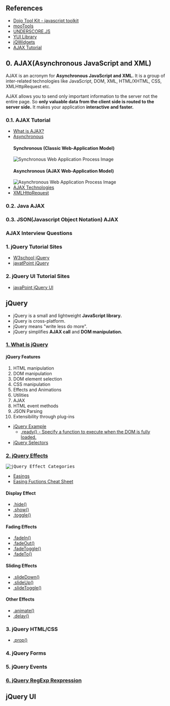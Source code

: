 ## References
<ul>
  <li><a href="https://dojotoolkit.org/">Dojo Tool Kit - javascript toolkit</a></li>
  <li><a href="https://mootools.net/">mooTools</a></li>
  <li><a href="http://underscorejs.org/">UNDERSCORE.JS</a></li>
  <li><a href="https://yuilibrary.com/">YUI Library<a></li>
  <li><a href="https://www.jqwidgets.com/jquery-widgets-demo/demos/jqxgrid/index.htm#demos/jqxgrid/paging.htm">jQWidgets</a></li>
  <li><a href="https://www.tutorialspoint.com/ajax/index.htm">AJAX Tutorial</a></li>
</ul>

## 0. AJAX(Asynchronous JavaScript and XML)
<p>
  AJAX is an acronym for <strong>Asynchronous JavaScript and XML.</strong> It is a group of inter-related technologies like JavaScript, DOM, XML, HTML/XHTML, CSS, XMLHttpRequest etc. 
</p>
<p>
  AJAX allows you to send only important information to the server not the entire page. So <strong>only valuable data from the client side is routed to the server side.</strong> It makes your application <strong>interactive and faster.</strong>
</p>

### 0.1. AJAX Tutorial
<ul>
  <li><a href="https://www.javatpoint.com/ajax-tutorial">What is AJAX?</a></li>
  <li><a href="https://www.javatpoint.com/understanding-synchronous-vs-asynchronous">Asynchronous</a>
    <h4>Synchronous (Classic Web-Application Model)</h4>
    <img src="https://static.javatpoint.com/images/ajax/synchronous.gif" alt="Synchronous Web Application Process Image">
    <h4>Asynchronous (AJAX Web-Application Model)</h4>
    <img src="https://static.javatpoint.com/images/ajax/asynchronous.gif" alt="Asynchronous Web Application Process Image">
  </li>
  <li><a href="https://www.javatpoint.com/ajax-technologies">AJAX Technologies</a></li>
  <li><a href="https://www.javatpoint.com/understanding-xmlhttprequest">XMLHttpRequest</a></li>
</ul>

### 0.2. Java AJAX

### 0.3. JSON(Javascript Object Notation) AJAX

### AJAX Interview Questions

### 1. jQuery Tutorial Sites
<ul>
  <li><a href="https://www.w3schools.com/jquery/">W3school jQuery</a></li>
  <li><a href="https://www.javatpoint.com/jquery-tutorial">javatPoint jQuery</a></li>
</ul>


### 2. jQuery UI Tutorial Sites
<ul>
  <li><a href="https://www.javatpoint.com/jquery-ui-tutorial">javaPoint jQuery UI</a></li>
</ul>


## jQuery
<ul>
  <li>jQuery is a small and lightweight <strong>JavaScript library.</strong></li>
  <li>jQuery is cross-platform.</li>
  <li>jQuery means "write less do more".</li>
  <li>jQuery simplifies <strong>AJAX call</strong> and <strong>DOM manipulation.</strong></li>
</ul>

### [1. What is jQuery](https://www.javatpoint.com/what-is-jquery)
<h4>jQuery Features</h4>
<ol>
  <li>HTML manipulation</li>
  <li>DOM manipulation</li>
  <li>DOM element selection</li>
  <li>CSS manipulation</li>
  <li>Effects and Animations</li>
  <li>Utilities</li>
  <li>AJAX</li>
  <li>HTML event methods</li>
  <li>JSON Parsing</li>
  <li>Extensibility through plug-ins</li>
 </ol>

<ul>
  <li><a href="https://www.javatpoint.com/jquery-example">jQuery Example</a>
    <ul>
      <li><a href="https://api.jquery.com/ready/#ready-handler">.ready() - Specify a function to execute when the DOM is fully loaded.    </li>
    </ul>
  </li>
  <li><a href="https://www.javatpoint.com/jquery-selectors">jQuery Selectors</a></li>
</ul>

### [2. jQuery Effects](https://www.javatpoint.com/jquery-effects)
<kbd>
  <img src="https://www.javatpoint.com/jquerypages/images/jquery-effects.png", alt="jQuery Effect Categories">
</kbd>

<ul>
  <li><a href="https://api.jqueryui.com/easings/">Easings</a></li>
  <li><a href="https://easings.net/">Easing Fuctions Cheat Sheet</a></li>
</ul>

<h4>Display Effect</h4>
<ul>
  <li><a href="https://www.javatpoint.com/jquery-hide">.hide()</a></li>
  <li><a href="https://www.javatpoint.com/jquery-show">.show()</a></li>
  <li><a href="https://www.javatpoint.com/jquery-toggle">.toggle()</a></li>  
</ul>

<h4>Fading Effects</h4>
<ul>
  <li><a href="https://www.javatpoint.com/jquery-fadein">.fadeIn()</a></li>
  <li><a href="https://www.javatpoint.com/jquery-fadeout">.fadeOut()</a></li>
  <li><a href="https://www.javatpoint.com/jquery-fadetoggle">.fadeToggle()</a></li>
  <li><a href="https://www.javatpoint.com/jquery-fadeto">.fadeTo()</a></li>
</ul>

<h4>Sliding Effects</h4>
<ul>
  <li><a href="https://www.javatpoint.com/jquery-slidedown">.slideDown()</a></li>
  <li><a href="https://www.javatpoint.com/jquery-slideup">.slideUp()</a></li>
  <li><a href="https://www.javatpoint.com/jquery-slidetoggle">.slideToggle()</a></li>
</ul>

<h4>Other Effects</h4>
<ul>  
  <li><a href="https://www.javatpoint.com/jquery-animate">.animate()</a></li>
  <li><a href="https://www.javatpoint.com/jquery-delay">.delay()</a></li>
</ul>

### 3. jQuery HTML/CSS
<ul>
  <li><a href="https://api.jquery.com/prop/">.prop()</a></li>
</ul>

### 4. jQuery Forms


### 5. jQuery Events

### [6. jQuery RegExp Rexpression](https://www.w3schools.com/jsref/jsref_obj_regexp.asp)

## jQuery UI
